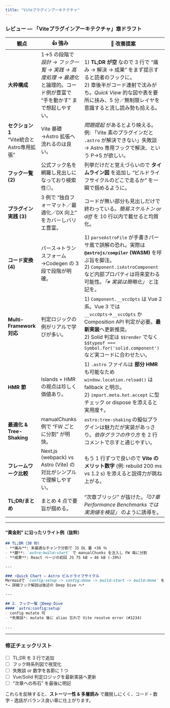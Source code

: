 ```yaml
---
title: "Viteプラグインアーキテクチャ"
---
```


### レビュー ― 「Viteプラグインアーキテクチャ」章ドラフト

| 観点                                 | 👍 強み                                                                   | 🔧 改善提案                                                                                                                                                                                              |
| ---------------------------------- | ----------------------------------------------------------------------- | ---------------------------------------------------------------------------------------------------------------------------------------------------------------------------------------------------- |
| **大枠構成**                           | 1→5 の段階で *設計 → フック一覧 → 実践 → 高度処理 → 最適化* と論理的。コード例が豊富で “手を動かす” まで想起しやすい。 | 1) **TL;DR が空** なので 3 行で “痛み → 解決 → 成果” をまず提示すると読者のフックに。<br>2) 章後半がコード連射で沈みがち。*Quick View* 的な図や表を要所に挟み、5 分／無制限レイヤを意識すると流し読み勢も拾える。                                                                    |
| **セクション 1** <br>“Vite統合とAstro専用拡張” | Vite 基礎→Astro 拡張へ流れるのは良い。                                               | *問題提起* があるとより映える。例: 「Vite 素のプラグインだと `.astro` が解決できない」失敗談 → Astro 専用フックで解決、という P→S が欲しい。                                                                                                              |
| **フック一覧 (2)**                      | 公式フック名を網羅し見出しになっており検索性◎。                                                | 列挙だけだと覚えづらいので **タイムライン図** を追加し “ビルドライフサイクルのどこで走るか” を一瞬で掴めるように。                                                                                                                                       |
| **プラグイン実践 (3)**                    | 3 例で “独自フォーマット／最適化／DX 向上” をカバーしバリエ豊富。                                   | コードが無い部分も見出しだけで終わっている。*簡易スケルトン or diff* を 10 行以内で載せると均質化。                                                                                                                                            |
| **コード変換 (4)**                      | パース→トランスフォーム→Codegen の 3 段で段階が明確。                                       | 1) `parseAstroFile` が手書きパーサ風で誤解の恐れ。実際は **`@astrojs/compiler` (WASM)** を呼ぶ旨を脚注。<br>2) `Component.isAstroComponent` など内部プロパティは将来変わる可能性。*「※ 実装は簡略化」* と注記を。                                              |
| **Multi-Framework 対応**             | 判定ロジックの例がリアルで学びが多い。                                                     | 1) `Component.__vccOpts` は Vue 2 系。Vue 3 では `__vccOpts`→`__vccOpts` か Composition API 判定が必要。**最新実装**へ更新推奨。<br>2) Solid 判定は `$$render` でなく `$$typeof === Symbol.for('solid.component')` など実コードに合わせたい。 |
| **HMR 節**                          | Islands + HMR の視点は珍しく価値あり。                                              | 1) `.astro` ファイルは **部分 HMR** も可能なため `window.location.reload()` は fallback と明示。<br>2) `import.meta.hot.accept` に型チェック or dispose を添えると実用度↑。                                                           |
| **最適化 & Tree-Shaking**             | manualChunks 例で “FW ごとに分割” が明快。                                         | `astro:tree-shaking` の擬似プラグインは魅力だが実装があっさり。*依存グラフの作り方* を 2 行コメントで示すと通じやすい。                                                                                                                            |
| **フレームワーク比較**                      | Next.js (webpack) vs Astro (Vite) の対比がシンプルで理解しやすい。                      | もう 1 行ずつで良いので **Vite のメリット数字** (例: rebuild 200 ms vs 1.2 s) を添えると説得力が跳ね上がる。                                                                                                                          |
| **TL;DR/まとめ**                      | まとめ 4 点で要旨が掴める。                                                         | “次章ブリッジ” が抜けた。*「07章 Performance Benchmarks では実測値を検証」* のように誘導を。                                                                                                                                       |

---

#### “黄金則” に沿ったリライト例（抜粋）

```markdown
## TL;DR（30 秒）
- **痛み**: 未最適なチャンク分割で JS DL 量 +38 ％
- **鍵**: `astro:build:start` で manualChunks を注入し FW 毎に分割
- **成果**: React ページの初回 JS 75 kB → 46 kB (-39%)

---

### ⚡Quick Chart — Astro ビルドライフサイクル
Mermaidで `config:setup -> config:done -> build:start -> build:done` を時系列表示  
*→ 詳細フック解説は後述の Deep Dive へ*

---

## 2. フック一覧 🔎Deep Dive
#### `astro:config:setup`
- config mutate 可  
- *失敗談*: mutate 後に alias 忘れで Vite resolve error (#1234)

...
```

---

### 修正チェックリスト

* [ ] TL;DR を 3 行で追加
* [ ] フック時系列図で視覚化
* [ ] 失敗談 or 数字を各節に 1 つ
* [ ] Vue/Solid 判定ロジックを最新実装へ更新
* [ ] “次章への布石” を最後に明記

これらを反映すると、**ストーリー性 & 多層読み** で離脱しにくく、コード・数字・逸話がバランス良い章に仕上がります。
